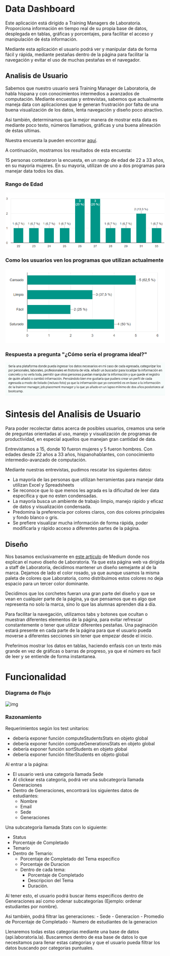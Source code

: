# Data Dashboard

Este aplicación está dirigido a Training Managers de Laboratoria. Proporciona información en tiempo real de su propia base de datos, desplegada en tablas, gráficas y porcentajes, para facilitar el acceso y manipulación de ésta información.

Mediante esta aplicación el usuario podrá ver y manipular data de forma fácil y rápida, mediante pestañas dentro de la página para facilitar la navegación y evitar el uso de muchas pestañas en el navegador.

## Analisis de Usuario

Sabemos que nuestro usuario será Training Manager de Laboratoria, de habla hispana y con conocimientos intermedios a avanzados de computación.
Mediante encuestas y entrevistas, sabemos que actualmente maneja data con aplicaciones que le generan frustración por falta de una buena visualización de los datos, lenta navegación y diseño poco atractivo.

Asi también, determinamos que la mejor manera de mostrar esta data es mediante poco texto, números llamativos, gráficas y una buena alineación de éstas ultimas.

Nuestra encuesta la pueden encontrar [aquí](https://goo.gl/forms/VIoqdTJAbr6Yt1qp1).

A continuación, mostramos los resultados de esta encuesta:

15 personas contestaron la encuesta, en un rango de edad de 22 a 33 años, en su mayoría mujeres.
En su mayoria, utilizan de uno a dos programas para manejar data todos los días.

### Rango de Edad
![img](https://raw.githubusercontent.com/Hensgrej/cdmx-2018-06-bc-core-am-data-dashboard/master/Media%20README/rangoEdad.PNG "Rango de Edad")
### Como los usuarios ven los programas que utilizan actualmente
![img](https://raw.githubusercontent.com/Hensgrej/cdmx-2018-06-bc-core-am-data-dashboard/master/Media%20README/visualizacion-programas.PNG "Visualizacion programa actual")
### Respuesta a pregunta "¿Cómo sería el programa ideal?"
![img](https://raw.githubusercontent.com/Hensgrej/cdmx-2018-06-bc-core-am-data-dashboard/master/Media%20README/respuestaprogramaideal.PNG "Programa Ideal")

# Sintesis del Analisis de Usuario
Para poder recolectar datos acerca de posibles usuarios, creamos una serie de preguntas orientadas
al uso, manejo y visualización de programas de productividad, en especial aquellos que manejan
gran cantidad de data.

Entrevistamos a 15, donde 10 fueron mujeres y 5 fueron hombres.
Con edades desde 22 años a 33 años, hispanohablantes, con conocimiento intermedio-avanzado
de computación. 

Mediante nuestras entrevistas, pudimos rescatar los siguientes datos:
- La mayoría de las personas que utilizan herramientas para manejar data utilizan Excel y Spreadsheets
- Se reconoce que lo que menos les agrada es la dificultad de leer data especifica y que no esten condensadas.
- La mayoría busca un ambiente de trabajo limpio, manejo rápido y eficaz de datos y visualización condensada.
- Predomina la preferencia por colores claros, con dos colores principales y fondo blanco o gris.
- Se prefiere visualizar mucha información de forma rápida, poder modificarla y rápido acceso a diferentes partes de la página.

## Diseño
Nos basamos exclusivamente en [este artículo]('https://medium.com/laboratoria/laboratoria-renueva-su-marca-1665e9fa8956') de Medium donde nos explican el nuevo diseño de Laboratoria.
Ya que esta página web va dirigida a staff de Laboratoria, decidimos mantener un diseño semejante al de la marca. 
Dejamos de lado el color rosado, ya que aunque usamos la misma paleta de colores que Laboratoria, como distribuimos estos colores no deja espacio para un tercer color dominante. 

Decidimos que los corchetes fueran una gran parte del diseño y que se vean en cualquier parte de la página, ya que pensamos que es algo que representa no solo la marca, sino lo que las alumnas aprenden día a día.

Para facilitar la navegación, utilizamos tabs y botones que ocultan o muestran diferentes elementos de la página, para evitar refrescar constantemente o tener que utilizar diferentes pestañas. Una paginación estará presente en cada parte de la página para que el usuario pueda moverse a diferentes secciones sin tener que empezar desde el inicio.

Preferímos mostrar los datos en tablas, haciendo enfasis con un texto más grande en vez de gráficas o barras de progreso, ya que el número es facil de leer y se entiende de forma instantanea.



# Funcionalidad

### Diagrama de Flujo
![img]()
### Razonamiento

Requerimientos según los test unitarios:
   - debería exponer función computeStudentsStats en objeto global
   - debería exponer función computeGenerationsStats en objeto global
   - debería exponer función sortStudents en objeto global
   - debería exponer función filterStudents en objeto global


Al entrar a la página:

- El usuario verá una categoría llamada Sede
- Al clickear esta categoría, podrá ver una subcategoría llamada Generaciones
- Dentro de Generaciones, encontrará los siguientes datos de estudiantes:
  - Nombre
  - Email
  - Sede
  - Generaciones

Una subcategoría llamada Stats con lo siguiente:
  - Status
  - Porcentaje de Completado
  - Temario
  - Dentro de Temario:
      - Porcentaje de Completado del Tema especifico
      - Porcentaje de Duracion
      - Dentro de cada tema:
        - Porcentaje de Completado
        - Descripcion del Tema
        - Duración.

Al tener esto, el usuario podrá buscar items especificos dentro de Generaciones
así como ordenar subcategorías (Ejemplo: ordenar estudiantes por nombre).

Asi también, podrá filtrar las generaciones:
    - Sede
    - Generacion
    - Promedio de Porcentaje de Completado
    - Numero de estudiantes de la generacion

Llenaremos todas estas categorias mediante una base de datos (api.laboratoria.la).
Buscaremos dentro de esa base de datos lo que necesitamos para llenar estas categorias
y que el usuario pueda filtrar los datos buscando por categorias puntuales.